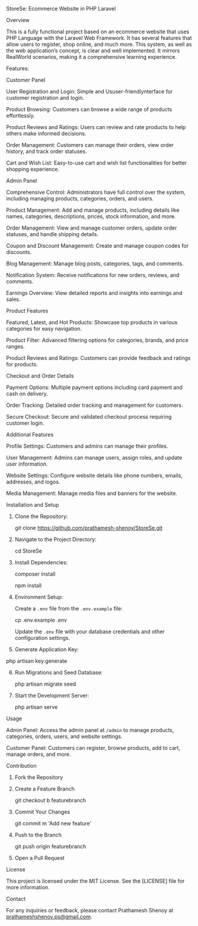 StoreSe: Ecommerce Website in PHP Laravel 

  

 Overview 

This is a fully functional project based on an ecommerce website that uses PHP Language with the Laravel Web Framework. It has several features that allow users to register, shop online, and much more. This system, as well as the web application’s concept, is clear and well implemented. It mirrors RealWorld scenarios, making it a comprehensive learning experience. 

  

 Features: 

  

 Customer Panel 

 User Registration and Login: Simple and Ususer-friendlynterface for customer registration and login. 

 Product Browsing: Customers can browse a wide range of products effortlessly. 

 Product Reviews and Ratings: Users can review and rate products to help others make informed decisions. 

 Order Management: Customers can manage their orders, view order history, and track order statuses. 

 Cart and Wish List: Easy-to-use cart and wish list functionalities for better shopping experience. 

  

 Admin Panel 

 Comprehensive Control: Administrators have full control over the system, including managing products, categories, orders, and users. 

 Product Management: Add and manage products, including details like names, categories, descriptions, prices, stock information, and more. 

 Order Management: View and manage customer orders, update order statuses, and handle shipping details. 

 Coupon and Discount Management: Create and manage coupon codes for discounts. 

 Blog Management: Manage blog posts, categories, tags, and comments. 

 Notification System: Receive notifications for new orders, reviews, and comments. 

 Earnings Overview: View detailed reports and insights into earnings and sales. 

  

 Product Features 

 Featured, Latest, and Hot Products: Showcase top products in various categories for easy navigation. 

 Product Filter: Advanced filtering options for categories, brands, and price ranges. 

 Product Reviews and Ratings: Customers can provide feedback and ratings for products. 

  

 Checkout and Order Details 

 Payment Options: Multiple payment options including card payment and cash on delivery. 

 Order Tracking: Detailed order tracking and management for customers. 

 Secure Checkout: Secure and validated checkout process requiring customer login. 

  

 Additional Features 

 Profile Settings: Customers and admins can manage their profiles. 

 User Management: Admins can manage users, assign roles, and update user information. 

 Website Settings: Configure website details like phone numbers, emails, addresses, and logos. 

 Media Management: Manage media files and banners for the website. 

  

 Installation and Setup 

1. Clone the Repository: 

   git clone https://github.com/prathamesh-shenoy/StoreSe.git 

2. Navigate to the Project Directory: 

   cd StoreSe 

 

3. Install Dependencies: 

   composer install 

   npm install 

4. Environment Setup: 

    Create a `.env` file from the `.env.example` file: 

     cp .env.example .env 

    Update the `.env` file with your database credentials and other configuration settings. 

 

 5. Generate Application Key: 

   php artisan key:generate 

 

6. Run Migrations and Seed Database: 

   php artisan migrate seed 

 

7. Start the Development Server: 

   php artisan serve 

  

 Usage 

 Admin Panel: Access the admin panel at `/admin` to manage products, categories, orders, users, and website settings. 

 Customer Panel: Customers can register, browse products, add to cart, manage orders, and more. 

  

 Contribution 

1. Fork the Repository 

2. Create a Feature Branch 

   git checkout b featurebranch 

3. Commit Your Changes 

   git commit m 'Add new feature' 

4. Push to the Branch 

   git push origin featurebranch 

5. Open a Pull Request 

  

 License 

This project is licensed under the MIT License. See the [LICENSE] file for more information. 

  

 Contact 

For any inquiries or feedback, please contact Prathamesh Shenoy at prathameshshenoy.ps@gmail.com. 

 
